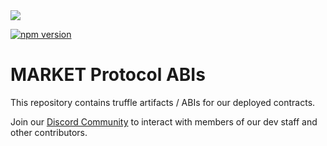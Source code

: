 <img src="https://github.com/MARKETProtocol/MARKETProtocol/blob/develop/assets/MARKETProtocol-Dark.png?raw=true" align="middle">

[![npm version](https://badge.fury.io/js/%40marketprotocol%2Fabis.svg)](https://badge.fury.io/js/%40marketprotocol%2Fabis)

# MARKET Protocol ABIs

This repository contains truffle artifacts / ABIs for our deployed contracts.

Join our [Discord Community](https://marketprotocol.io/discord) to interact with members of our dev staff and other contributors.

